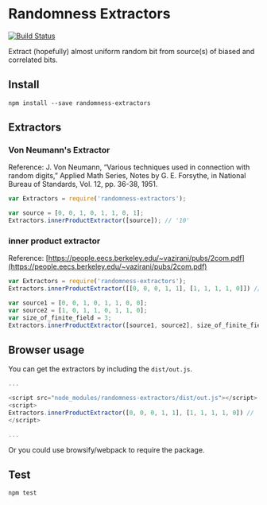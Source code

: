 # Randomness Extractors
[![Build Status](https://travis-ci.org/ycmjason/randomness-extractors.svg?branch=master)](https://travis-ci.org/ycmjason/randomness-extractors)

Extract (hopefully) almost uniform random bit from source(s) of biased and correlated bits.

## Install
```
npm install --save randomness-extractors
```

## Extractors

### Von Neumann's Extractor
Reference: J. Von Neumann, “Various techniques used in connection with random digits,” Applied Math Series, Notes by G. E. Forsythe, in National Bureau of Standards, Vol. 12, pp. 36-38, 1951.

```javascript
var Extractors = require('randomness-extractors');

var source = [0, 0, 1, 0, 1, 1, 0, 1];
Extractors.innerProductExtractor([source]); // '10'
```

### inner product extractor
Reference: [https://people.eecs.berkeley.edu/~vazirani/pubs/2com.pdf](https://people.eecs.berkeley.edu/~vazirani/pubs/2com.pdf)

```javascript
var Extractors = require('randomness-extractors');
Extractors.innerProductExtractor([[0, 0, 0, 1, 1], [1, 1, 1, 1, 0]]) // '0';

var source1 = [0, 0, 1, 0, 1, 1, 0, 0];
var source2 = [1, 0, 1, 1, 0, 1, 1, 0];
var size_of_finite_field = 3;
Extractors.innerProductExtractor([source1, source2], size_of_finite_field) // '00';
```

## Browser usage

You can get the extractors by including the `dist/out.js`.

```javascript
...

<script src="node_modules/randomness-extractors/dist/out.js"></script>
<script>
Extractors.innerProductExtractor([0, 0, 0, 1, 1], [1, 1, 1, 1, 0]) // '0';
</script>

...
```

Or you could use browsify/webpack to require the package.

## Test
```
npm test
```

